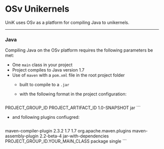 # OSv Unikernels

UniK uses OSv as a platform for compiling Java to unikernels.

---

### Java

Compiling Java on the OSv platform requires the following parameters be met:
* One `main` class in your project
* Project compiles to Java version 1.7
* Use of `maven` with a `pom.xml` file in the root project folder
  * built to compile to a `.jar`
  * with the following format in the project configuration:

    ```xml
<project>
      <!--...-->
      <groupId>PROJECT_GROUP_ID</groupId>
      <artifactId>PROJECT_ARTIFACT_ID</artifactId>
      <version>1.0-SNAPSHOT</version>
      <packaging>jar</packaging>
      <!--...-->
</project>
    ```

  * and following plugins confiugred:

    ```xml
<build>
      <plugins>
      <!--...-->
      <plugin>
      	<artifactId>maven-compiler-plugin</artifactId>
      	<version>2.3.2</version>
      	<configuration>
      		<source>1.7</source>
      		<target>1.7</target>
      	</configuration>
      </plugin>
      <!--...-->
      <plugin>
        <groupId>org.apache.maven.plugins</groupId>
        <artifactId>maven-assembly-plugin</artifactId>
        <version>2.2-beta-4</version>
        <configuration>
          <descriptorRefs>
            <descriptorRef>jar-with-dependencies</descriptorRef>
          </descriptorRefs>
          <archive>
            <manifest>
              <mainClass>PROJECT_GROUP_ID.YOUR_MAIN_CLASS</mainClass>
            </manifest>
          </archive>
        </configuration>
        <executions>
          <execution>
            <phase>package</phase>
            <goals>
              <goal>single</goal>
            </goals>
          </execution>
        </executions>
      </plugin>
      <!--...-->
      </plugins>
</build>
    ```
    

